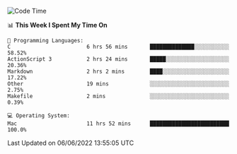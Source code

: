 
<!--START_SECTION:waka-->
![Code Time](http://img.shields.io/badge/Code%20Time-0%20secs-blue)

📊 **This Week I Spent My Time On** 

```text
💬 Programming Languages: 
C                        6 hrs 56 mins       ██████████████░░░░░░░░░░░   58.52% 
ActionScript 3           2 hrs 24 mins       █████░░░░░░░░░░░░░░░░░░░░   20.36% 
Markdown                 2 hrs 2 mins        ████░░░░░░░░░░░░░░░░░░░░░   17.22% 
Other                    19 mins             ░░░░░░░░░░░░░░░░░░░░░░░░░   2.75% 
Makefile                 2 mins              ░░░░░░░░░░░░░░░░░░░░░░░░░   0.39%

💻 Operating System: 
Mac                      11 hrs 52 mins      █████████████████████████   100.0%

```


 Last Updated on 06/06/2022 13:55:05 UTC
<!--END_SECTION:waka-->
